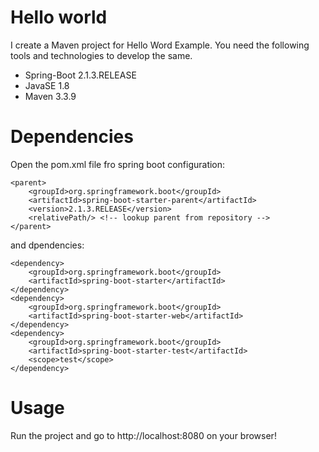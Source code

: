 # Hello world
I create a Maven project for Hello Word Example. You need the following tools and technologies to develop the same.
- Spring-Boot 2.1.3.RELEASE
- JavaSE 1.8
- Maven 3.3.9

# Dependencies
Open the pom.xml file fro spring boot configuration:

	<parent>
		<groupId>org.springframework.boot</groupId>
		<artifactId>spring-boot-starter-parent</artifactId>
		<version>2.1.3.RELEASE</version>
		<relativePath/> <!-- lookup parent from repository -->
	</parent>
	
and dpendencies:
      
	<dependency>
	    <groupId>org.springframework.boot</groupId>
	    <artifactId>spring-boot-starter</artifactId>
	</dependency>
	<dependency>
	    <groupId>org.springframework.boot</groupId>
	    <artifactId>spring-boot-starter-web</artifactId>
	</dependency>
	<dependency>
	    <groupId>org.springframework.boot</groupId>
	    <artifactId>spring-boot-starter-test</artifactId>
	    <scope>test</scope>
	</dependency>

# Usage
Run the project and go to http://localhost:8080 on your browser!
